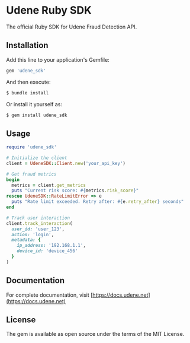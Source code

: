 
# Udene Ruby SDK

The official Ruby SDK for Udene Fraud Detection API.

## Installation

Add this line to your application's Gemfile:

```ruby
gem 'udene_sdk'
```

And then execute:

```bash
$ bundle install
```

Or install it yourself as:

```bash
$ gem install udene_sdk
```

## Usage

```ruby
require 'udene_sdk'

# Initialize the client
client = UdeneSDK::Client.new('your_api_key')

# Get fraud metrics
begin
  metrics = client.get_metrics
  puts "Current risk score: #{metrics.risk_score}"
rescue UdeneSDK::RateLimitError => e
  puts "Rate limit exceeded. Retry after: #{e.retry_after} seconds"
end

# Track user interaction
client.track_interaction(
  user_id: 'user_123',
  action: 'login',
  metadata: {
    ip_address: '192.168.1.1',
    device_id: 'device_456'
  }
)
```

## Documentation

For complete documentation, visit [https://docs.udene.net](https://docs.udene.net)

## License

The gem is available as open source under the terms of the MIT License.
